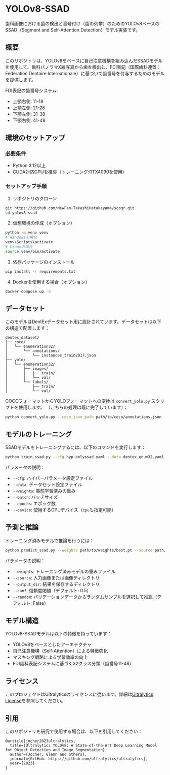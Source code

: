 # YOLOv8-SSAD

歯科画像における歯の検出と番号付け（歯の列挙）のためのYOLOv8ベースのSSAD（Segment and Self-Attention Detection）モデル実装です。

## 概要

このリポジトリは、YOLOv8をベースに自己注意機構を組み込んだSSADモデルを使用して、歯科パノラマX線写真から歯を検出し、FDI表記（国際歯科連盟：Fédération Dentaire Internationale）に基づいて歯番号を付与するためのモデルを提供します。

FDI表記の歯番号システム:
- 上顎右側: 11-18
- 上顎左側: 21-28
- 下顎左側: 31-38
- 下顎右側: 41-48

## 環境のセットアップ

### 必要条件

- Python 3.12以上
- CUDA対応GPUを推奨（トレーニング:RTX4090を使用）

### セットアップ手順

1. リポジトリのクローン

```bash
git https://github.com/NewFan-TakashiHatakeyama/scogr.git
cd yolov8-ssad
```

2. 仮想環境の作成（オプション）

```bash
python -m venv venv
# Windowsの場合
venv\Scripts\activate
# Linuxの場合
source venv/bin/activate
```

3. 依存パッケージのインストール

```bash
pip install -r requirements.txt
```

4. Dockerを使用する場合（オプション）

```bash
docker-compose up -d
```

## データセット

このモデルはDentExデータセット用に設計されています。データセットは以下の構造で配置します：

```
dentex_dataset/
├── coco/
│   └── enumeration32/
│       └── annotations/
│           └── instances_train2017.json
├── yolo/
│   └── enumeration32/
│       ├── images/
│       │   ├── train/
│       │   └── val/
│       └── labels/
│           ├── train/
│           └── val/
```

COCOフォーマットからYOLOフォーマットへの変換は `convert_yolo.py` スクリプトを使用します。
（こちらの処理は既に完了しています）：

```bash
python convert_yolo.py --coco_json_path path/to/coco/annotations.json --yolo_save_dir path/to/yolo/labels
```

## モデルのトレーニング

SSADモデルをトレーニングするには、以下のコマンドを実行します：

```bash
python train_ssad.py --cfg hyp.onlyssad.yaml --data dentex_enum32.yaml --weights yolov8l.pt --batch 4 --epochs 300 --device 0
```

パラメータの説明：
- `--cfg`: ハイパーパラメータ設定ファイル
- `--data`: データセット設定ファイル
- `--weights`: 事前学習済みの重み
- `--batch`: バッチサイズ
- `--epochs`: エポック数
- `--device`: 使用するGPUデバイス（`cpu`も指定可能）

## 予測と推論

トレーニング済みモデルで推論を行うには：

```bash
python predict_ssad.py --weights path/to/weights/best.pt --source path/to/image.jpg --output_dir results
```

パラメータの説明：
- `--weights`: トレーニング済みモデルの重みファイル
- `--source`: 入力画像または画像ディレクトリ
- `--output_dir`: 結果を保存するディレクトリ
- `--conf`: 信頼度閾値（デフォルト: 0.5）
- `--random`: バリデーションデータからランダムサンプルを選択して推論（デフォルト: False）

## モデル構造

YOLOv8-SSADモデルは以下の特徴を持っています：

- YOLOv8をベースとしたアーキテクチャ
- 自己注意機構（Self-Attention）による特徴強化
- マスキング戦略による学習効率の向上
- FDI歯科表記システムに基づく32クラス分類（歯番号11-48）

## ライセンス

このプロジェクトはUltralyticsのライセンスに従います。詳細は[Ultralytics License](https://ultralytics.com/license)を参照してください。

## 引用

このリポジトリを研究で使用する場合は、以下を引用してください：

```
@article{jocher2023ultralytics,
  title={Ultralytics YOLOv8: A State-of-the-Art Deep Learning Model for Object Detection and Image Segmentation},
  author={Jocher, Glenn and others},
  journal={GitHub. https://github.com/ultralytics/ultralytics},
  year={2023}
}
``` 